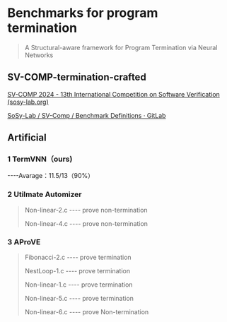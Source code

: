 # Benchmarks for program termination

> A Structural-aware framework for Program Termination via Neural Networks

## SV-COMP-termination-crafted

[SV-COMP 2024 - 13th International Competition on Software Verification (sosy-lab.org)](https://sv-comp.sosy-lab.org/2024/)

[SoSy-Lab / SV-Comp / Benchmark Definitions · GitLab](https://gitlab.com/sosy-lab/sv-comp/bench-defs)

## Artificial

### 1 TermVNN（ours)

----Avarage：11.5/13（90%）

### 2 Utilmate Automizer

>Non-linear-2.c ---- prove non-termination
>
>Non-linear-4.c ---- prove non-termination

### 3 AProVE

>Fibonacci-2.c ---- prove termination
>
>NestLoop-1.c ---- prove termination
>
>Non-linear-1.c ---- prove termination
>
>Non-linear-5.c ---- prove termination
>
>Non-linear-6.c ---- prove Non-termination
